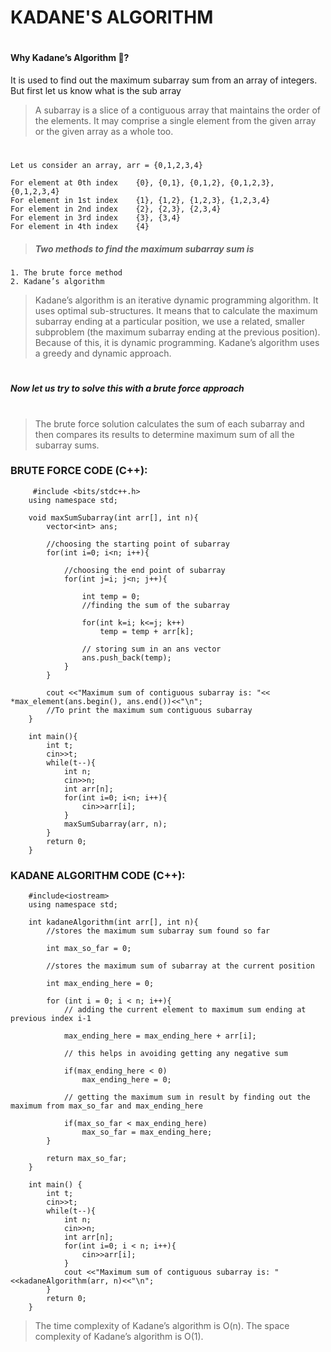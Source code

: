 # KADANE'S ALGORITHM
#
#### Why Kadane’s Algorithm 🤔?
It is used to find out the maximum subarray sum from an array of integers. 
But first let us know what is the sub array

>A subarray is a slice of a contiguous array that maintains the order of the elements. It may comprise a single element from the given array or the given array as a whole too.
#
#

    Let us consider an array, arr = {0,1,2,3,4}

    For element at 0th index	{0}, {0,1}, {0,1,2}, {0,1,2,3}, {0,1,2,3,4}
    For element in 1st index	{1}, {1,2}, {1,2,3}, {1,2,3,4}
    For element in 2nd index	{2}, {2,3}, {2,3,4}
    For element in 3rd index	{3}, {3,4}
    For element in 4th index	{4}

>##### Two methods to find the maximum subarray sum is
    1. The brute force method
    2. Kadane’s algorithm

> Kadane’s algorithm is an iterative dynamic programming algorithm. It uses optimal sub-structures. It means that to calculate the maximum subarray ending at a particular position, we use a related, smaller subproblem (the maximum subarray ending at the previous position). Because of this, it is dynamic programming. Kadane’s algorithm uses a greedy and dynamic approach.

#
##### Now let us try to solve this with a brute force approach
#
> The brute force solution calculates the sum of each subarray and then compares its results to determine maximum sum of all the subarray sums.

### BRUTE FORCE CODE (C++):
```
     #include <bits/stdc++.h>
    using namespace std;

    void maxSumSubarray(int arr[], int n){
        vector<int> ans;

        //choosing the starting point of subarray
        for(int i=0; i<n; i++){

            //choosing the end point of subarray
            for(int j=i; j<n; j++){

                int temp = 0;
                //finding the sum of the subarray

                for(int k=i; k<=j; k++)
                    temp = temp + arr[k];

                // storing sum in an ans vector
                ans.push_back(temp);
            }
        }
        
        cout <<"Maximum sum of contiguous subarray is: "<< *max_element(ans.begin(), ans.end())<<"\n";
        //To print the maximum sum contiguous subarray
    }

    int main(){
        int t;
        cin>>t;
        while(t--){
            int n;
            cin>>n;
            int arr[n];
            for(int i=0; i<n; i++){
                cin>>arr[i];
            }
            maxSumSubarray(arr, n);
        }
        return 0;
    }
```

### KADANE ALGORITHM CODE (C++):
```
    #include<iostream>
    using namespace std;

    int kadaneAlgorithm(int arr[], int n){
        //stores the maximum sum subarray sum found so far
        
        int max_so_far = 0;
        
        //stores the maximum sum of subarray at the current position

        int max_ending_here = 0;

        for (int i = 0; i < n; i++){
            // adding the current element to maximum sum ending at previous index i-1

            max_ending_here = max_ending_here + arr[i];

            // this helps in avoiding getting any negative sum

            if(max_ending_here < 0)
                max_ending_here = 0;
            
            // getting the maximum sum in result by finding out the maximum from max_so_far and max_ending_here

            if(max_so_far < max_ending_here)
                max_so_far = max_ending_here;  
        }  
        
        return max_so_far;
    }

    int main() {
        int t;
        cin>>t;
        while(t--){
            int n;
            cin>>n;
            int arr[n];
            for(int i=0; i < n; i++){
                cin>>arr[i];
            }
            cout <<"Maximum sum of contiguous subarray is: "<<kadaneAlgorithm(arr, n)<<"\n";
        }
        return 0;
    }
```
> The time complexity of Kadane’s algorithm is O(n).
> The space complexity of Kadane’s algorithm is O(1).



